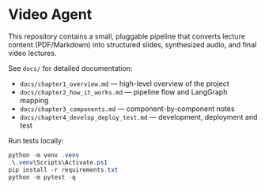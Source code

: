 # Video Agent

This repository contains a small, pluggable pipeline that converts lecture
content (PDF/Markdown) into structured slides, synthesized audio, and final
video lectures.

See `docs/` for detailed documentation:
- `docs/chapter1_overview.md` — high-level overview of the project
- `docs/chapter2_how_it_works.md` — pipeline flow and LangGraph mapping
- `docs/chapter3_components.md` — component-by-component notes
- `docs/chapter4_develop_deploy_test.md` — development, deployment and test

Run tests locally:

```powershell
python -m venv .venv
.\.venv\Scripts\Activate.ps1
pip install -r requirements.txt
python -m pytest -q
```
